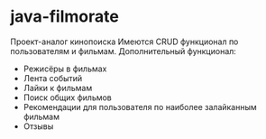 # java-filmorate
Проект-аналог кинопоиска
Имеются CRUD функционал по пользователям и фильмам.
Дополнительный функционал: 
- Режисёры в фильмах
- Лента событий
- Лайки к фильмам
- Поиск общих фильмов
- Рекомендации для пользователя по наиболее залайканным фильмам
- Отзывы

